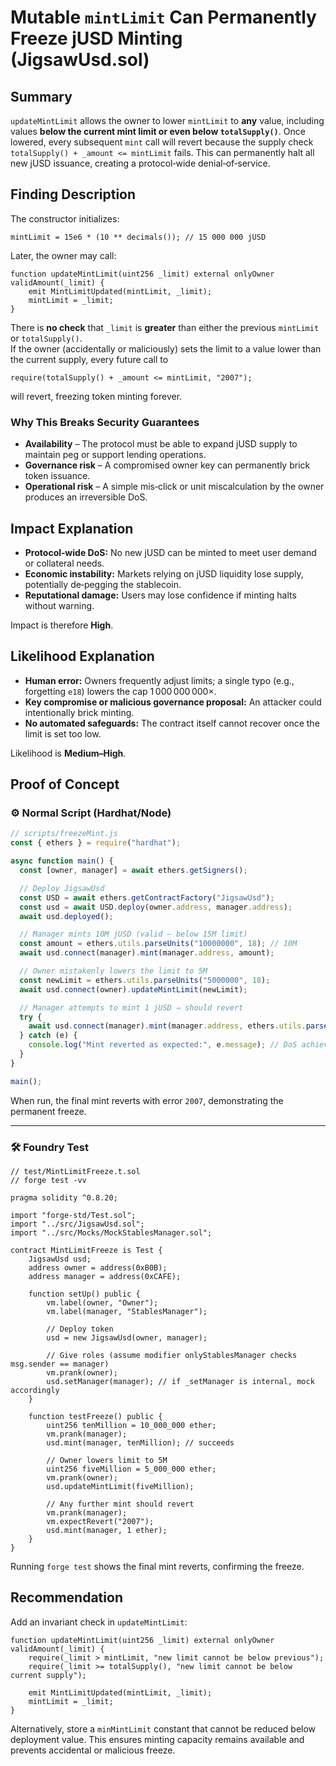 # Mutable `mintLimit` Can Permanently Freeze jUSD Minting (JigsawUsd.sol)

## Summary
`updateMintLimit` allows the owner to lower `mintLimit` to **any** value, including values **below the current mint limit or even below `totalSupply()`**. Once lowered, every subsequent `mint` call will revert because the supply check `totalSupply() + _amount <= mintLimit` fails. This can permanently halt all new jUSD issuance, creating a protocol‑wide denial‑of‑service.

## Finding Description
The constructor initializes:

```solidity
mintLimit = 15e6 * (10 ** decimals()); // 15 000 000 jUSD
```

Later, the owner may call:

```solidity
function updateMintLimit(uint256 _limit) external onlyOwner validAmount(_limit) {
    emit MintLimitUpdated(mintLimit, _limit);
    mintLimit = _limit;
}
```

There is **no check** that `_limit` is **greater** than either the previous `mintLimit` or `totalSupply()`.  
If the owner (accidentally or maliciously) sets the limit to a value lower than the current supply, every future call to

```solidity
require(totalSupply() + _amount <= mintLimit, "2007");
```

will revert, freezing token minting forever.

### Why This Breaks Security Guarantees
* **Availability** – The protocol must be able to expand jUSD supply to maintain peg or support lending operations.  
* **Governance risk** – A compromised owner key can permanently brick token issuance.  
* **Operational risk** – A simple mis‑click or unit miscalculation by the owner produces an irreversible DoS.

## Impact Explanation
* **Protocol‑wide DoS:** No new jUSD can be minted to meet user demand or collateral needs.  
* **Economic instability:** Markets relying on jUSD liquidity lose supply, potentially de‑pegging the stablecoin.  
* **Reputational damage:** Users may lose confidence if minting halts without warning.

Impact is therefore **High**.

## Likelihood Explanation
* **Human error:** Owners frequently adjust limits; a single typo (e.g., forgetting `e18`) lowers the cap 1 000 000 000×.  
* **Key compromise or malicious governance proposal:** An attacker could intentionally brick minting.  
* **No automated safeguards:** The contract itself cannot recover once the limit is set too low.

Likelihood is **Medium–High**.

## Proof of Concept

### ⚙️ Normal Script (Hardhat/Node)
```javascript
// scripts/freezeMint.js
const { ethers } = require("hardhat");

async function main() {
  const [owner, manager] = await ethers.getSigners();

  // Deploy JigsawUsd
  const USD = await ethers.getContractFactory("JigsawUsd");
  const usd = await USD.deploy(owner.address, manager.address);
  await usd.deployed();

  // Manager mints 10M jUSD (valid — below 15M limit)
  const amount = ethers.utils.parseUnits("10000000", 18); // 10M
  await usd.connect(manager).mint(manager.address, amount);

  // Owner mistakenly lowers the limit to 5M
  const newLimit = ethers.utils.parseUnits("5000000", 18);
  await usd.connect(owner).updateMintLimit(newLimit);

  // Manager attempts to mint 1 jUSD ⇒ should revert
  try {
    await usd.connect(manager).mint(manager.address, ethers.utils.parseUnits("1", 18));
  } catch (e) {
    console.log("Mint reverted as expected:", e.message); // DoS achieved
  }
}

main();
```

When run, the final mint reverts with error `2007`, demonstrating the permanent freeze.

---

### 🛠 Foundry Test
```solidity
// test/MintLimitFreeze.t.sol
// forge test -vv

pragma solidity ^0.8.20;

import "forge-std/Test.sol";
import "../src/JigsawUsd.sol";
import "../src/Mocks/MockStablesManager.sol";

contract MintLimitFreeze is Test {
    JigsawUsd usd;
    address owner = address(0xB0B);
    address manager = address(0xCAFE);

    function setUp() public {
        vm.label(owner, "Owner");
        vm.label(manager, "StablesManager");

        // Deploy token
        usd = new JigsawUsd(owner, manager);

        // Give roles (assume modifier onlyStablesManager checks msg.sender == manager)
        vm.prank(owner);
        usd.setManager(manager); // if _setManager is internal, mock accordingly
    }

    function testFreeze() public {
        uint256 tenMillion = 10_000_000 ether;
        vm.prank(manager);
        usd.mint(manager, tenMillion); // succeeds

        // Owner lowers limit to 5M
        uint256 fiveMillion = 5_000_000 ether;
        vm.prank(owner);
        usd.updateMintLimit(fiveMillion);

        // Any further mint should revert
        vm.prank(manager);
        vm.expectRevert("2007");
        usd.mint(manager, 1 ether);
    }
}
```

Running `forge test` shows the final mint reverts, confirming the freeze.

## Recommendation
Add an invariant check in `updateMintLimit`:

```solidity
function updateMintLimit(uint256 _limit) external onlyOwner validAmount(_limit) {
    require(_limit > mintLimit, "new limit cannot be below previous");
    require(_limit >= totalSupply(), "new limit cannot be below current supply");

    emit MintLimitUpdated(mintLimit, _limit);
    mintLimit = _limit;
}
```

Alternatively, store a `minMintLimit` constant that cannot be reduced below deployment value. This ensures minting capacity remains available and prevents accidental or malicious freeze.

